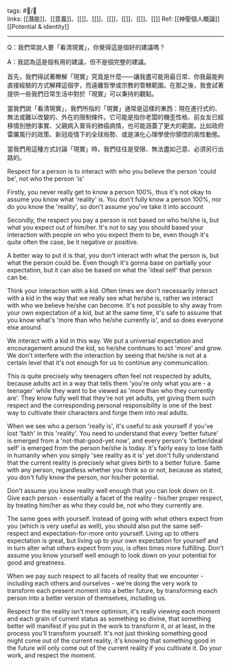 tags: #📝️/🌿  
links: [[潛能]]、[[意義]]、[[]]、[[]]、[[]]、[[]]、[[]]、[[]]
Ref: 
[[神聖個人概論]]
[[Potential & identity]]

---
Q：我們常說人要「看清現實」，你覺得這是個好的建議嗎？

A：我認為這是個有用的建議，但不是個完整的建議。

首先，我們得試著瞭解「現實」究竟是什麼——讓我盡可能用最日常、你我最能夠直接經驗的方式解釋這個字，而遠離哲學或宗教的管轄範圍。在那之後，我會試著提供一些我們日常生活中對於「現實」可以秉持的觀點。

當我們說「看清現實」，我們所指的「現實」通常是這樣的東西：現在進行式的、無法或難以改變的、外在的限制條件。它可能是指你老闆的機歪性格、前女友已經移情別戀的事實、父親病入膏肓的肺癌病情，也可能涵蓋了更大的範圍，比如政府雷厲風行的政策、新冠疫情下的全球局勢、或是演化心理學使你領悟的兩性動態。

當我們用這種方式討論「現實」時，我們往往是受限、無法盡如己意、必須另行出路的。

Respect for a person is to interact with who you believe the person 'could be', not who the person 'is'



Firstly, you never really get to know a person 100%, thus it's not okay to assume you know what 'reality' is. You don't fully know a person 100%, nor do you know the 'reality', so don't assume you've take it into account

Secondly, the respect you pay a person is not based on who he/she is, but what you expect out of him/her. It's not to say you should based your interaction with people on who you expect them to be, even though it's quite often the case, be it negative or positive.

A better way to put it is that, you don't interact with what the person is, but what the person could be. Even though it's gonna base on partially your expectation, but it can also be based on what the 'ideal self' that person can be.

Think your interaction with a kid. Often times we don't necessarily interact with a kid in the way that we really see what he/she is, rather we interact with who we believe he/she can become. It's not possible to shy away from your own expectation of a kid, but at the same time, it's safe to assume that you know what's 'more than who he/she currently is', and so does everyone else around.

We interact with a kid in this way. We put a universal expectation and encouragement around the kid, so he/she continues to act 'more' and grow. We don't interfere with the interaction by seeing that he/she is not at a certain level that it's not enough for us to continue any communication.

This is quite precisely why teenagers often feel not respected by adults, because adults act in a way that tells them 'you're only what you are - a teenager' while they want to be viewed as 'more than who they currently are'. They know fully well that they're not yet adults, yet giving them such respect and the corresponding personal responsibility is one of the best way to cultivate their characters and forge them into real adults.

When we see who a person 'really is', it's useful to ask yourself if you've lost 'faith' in this 'reality'. You need to understand that every 'better future' is emerged from a 'not-that-good-yet now', and every person's 'better/ideal self' is emerged from the person he/she is today. It's fairly easy to lose faith in humanity when you simply 'see reality as it is' yet don't fully understand that the current reality is precisely what gives birth to a better future. Same with any person, regardless whether you think so or not, because as stated, you don't fully know the person, nor his/her potential.

Don't assume you know reality well enough that you can look down on it. Give each person - essentially a facet of the reality - his/her proper respect, by treating him/her as who they could be, not who they currently are.

The same goes with yourself. Instead of going with what others expect from you (which is very useful as well), you should also put the same self-respect and expectation-for-more onto yourself. Living up to others expectation is great, but living up to your own expectation for yourself and in turn alter what others expect from you, is often times more fulfilling. Don't assume you know yourself well enough to look down on your potential for good and greatness.

When we pay such respect to all facets of reality that we encounter - including each others and ourselves - we're doing the very work to transform each present moment into a better future, by transforming each person into a better version of themselves, including us.

Respect for the reality isn't mere optimism, it's really viewing each moment and each grain of current status as something so divine, that something better will manifest if you put in the work to transform it, or at least, in the process you'll transform yourself. It's not just thinking something good might come out of the current reality, it's knowing that something good in the future will only come out of the current reality if you cultivate it. Do your work, and respect the moment.